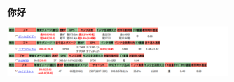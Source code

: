 ## 你好

![愿你我屎拉的通](https://github.com/xxfttkx/splatoon_SalmonRun_weapons/blob/main/output/output.png)
